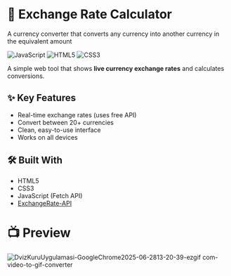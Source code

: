 # 💱 Exchange Rate Calculator
A currency converter that converts any currency into another currency in the equivalent amount

![JavaScript](https://img.shields.io/badge/JavaScript-ES6-yellow)
![HTML5](https://img.shields.io/badge/HTML5-red)
![CSS3](https://img.shields.io/badge/CSS3-blue)

A simple web tool that shows **live currency exchange rates** and calculates conversions.

## ✨ Key Features
- Real-time exchange rates (uses free API)
- Convert between 20+ currencies
- Clean, easy-to-use interface
- Works on all devices

## 🛠️ Built With
- HTML5
- CSS3 
- JavaScript (Fetch API)
- [ExchangeRate-API](https://www.exchangerate-api.com/)

# 📺 Preview

![DvizKuruUygulamasi-GoogleChrome2025-06-2813-20-39-ezgif com-video-to-gif-converter](https://github.com/user-attachments/assets/0e41e003-a2ad-45b4-a510-2f25809ee60c)
